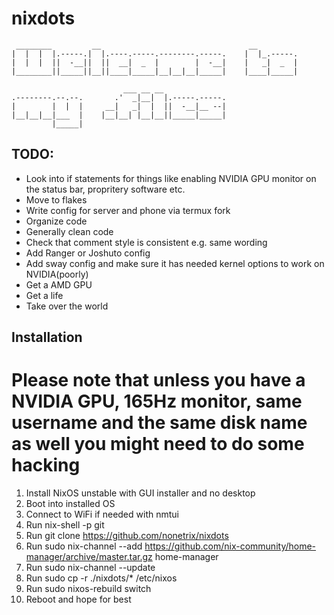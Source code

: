 # nixdots
```
 ________         __                                 __         
|  |  |  |.-----.|  |.----.-----.--------.-----.    |  |_.-----.
|  |  |  ||  -__||  ||  __|  _  |        |  -__|    |   _|  _  |
|________||_____||__||____|_____|__|__|__|_____|    |____|_____|
                                                                
                         ___ __ __                              
.--------.--.--.       .'  _|__|  |.-----.-----.                
|        |  |  |     __|   _|  |  ||  -__|__ --|                
|__|__|__|___  |    |__|__| |__|__||_____|_____|                
         |_____|                                                 
```

## TODO:
- Look into if statements for things like enabling NVIDIA GPU monitor on the status bar, propritery software etc.
- Move to flakes
- Write config for server and phone via termux fork
- Organize code
- Generally clean code 
- Check that comment style is consistent e.g. same wording
- Add Ranger or Joshuto config
- Add sway config and make sure it has needed kernel options to work on NVIDIA(poorly)
- Get a AMD GPU
- Get a life
- Take over the world

## Installation

# Please note that unless you have a NVIDIA GPU, 165Hz monitor, same username and the same disk name as well you might need to do some hacking

1. Install NixOS unstable with GUI installer and no desktop
2. Boot into installed OS
3. Connect to WiFi if needed with nmtui
4. Run nix-shell -p git
5. Run git clone https://github.com/nonetrix/nixdots
6. Run sudo nix-channel --add https://github.com/nix-community/home-manager/archive/master.tar.gz home-manager
7. Run sudo nix-channel --update
8. Run sudo cp -r ./nixdots/* /etc/nixos
9. Run sudo nixos-rebuild switch
10. Reboot and hope for best
